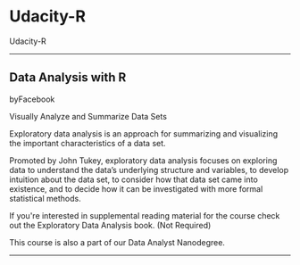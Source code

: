 # Udacity-R
Udacity-R


-------

## Data Analysis with R
byFacebook

Visually Analyze and Summarize Data Sets

Exploratory data analysis is an approach for summarizing and visualizing the important characteristics of a data set. 

Promoted by John Tukey, exploratory data analysis focuses on exploring data to understand the data’s underlying structure and variables, to develop intuition about the data set, to consider how that data set came into existence, and to decide how it can be investigated with more formal statistical methods.

If you're interested in supplemental reading material for the course check out the Exploratory Data Analysis book. (Not Required)

This course is also a part of our Data Analyst Nanodegree.


-------



